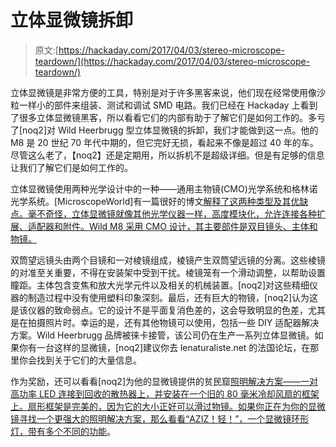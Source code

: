 # 立体显微镜拆卸

> 原文:[https://hackaday.com/2017/04/03/stereo-microscope-teardown/](https://hackaday.com/2017/04/03/stereo-microscope-teardown/)

立体显微镜是非常方便的工具，特别是对于许多黑客来说，他们现在经常使用像沙粒一样小的部件来组装、测试和调试 SMD 电路。我们已经在 Hackaday 上看到了很多立体显微镜黑客，所以看看它们的内部有助于了解它们是如何工作的。多亏了[noq2]对 Wild Heerbrugg 型立体显微镜的拆卸，我们才能做到这一点。他的 M8 是 20 世纪 70 年代中期的，但它完好无损，看起来不像是超过 40 年的车。尽管这么老了，【noq2】还是定期用，所以拆机不是超级详细。但是有足够的信息让我们了解它们是如何工作的。

立体显微镜使用两种光学设计中的一种——通用主物镜(CMO)光学系统和格林诺光学系统。[MicroscopeWorld]有一篇很好的博文[解释了这两种类型及其优缺点。毫不奇怪，立体显微镜就像其他光学仪器一样，高度模块化，允许连接各种扩展、适配器和附件。Wild M8 采用 CMO 设计，其主要部件是双目镜头、主体和物镜。](http://blog.microscopeworld.com/2011/10/stereo-microscopes-greenough-vs-common.html)

双筒望远镜头由两个目镜和一对棱镜组成，棱镜产生双筒望远镜的分离。这些棱镜的对准至关重要，不得在安装架中受到干扰。棱镜笼有一个滑动调整，以帮助设置瞳距。主体包含变焦和放大光学元件以及相关的机械装置。[noq2]对这些精细仪器的制造过程中没有使用塑料印象深刻。最后，还有巨大的物镜，[noq2]认为这是该仪器的致命弱点。它的设计不是平面复消色差的，这会导致明显的色差，尤其是在拍摄照片时。幸运的是，还有其他物镜可以使用，包括一些 DIY 适配器解决方案。Wild Heerbrugg 品牌被徕卡接管，该公司仍在生产一系列立体显微镜。如果你有一台这样的显微镜，[noq2]建议你去 lenaturaliste.net 的法国论坛，在那里你会找到关于它们的大量信息。

作为奖励，还可以看看[noq2]为他的显微镜提供的贫民窟[照明解决方案——一对高功率 LED 连接到回收的散热器上，并安装在一个旧的 80 毫米冷却风扇的框架上。扇形框架是完美的，因为它的大小正好可以滑过物镜。如果你正在为你的显微镜寻找一个更强大的照明解决方案，那么看看“AZIZ！轻！”，一个](https://blog.noq2.net/cree-xhp50-as-a-diy-stereo-microscope-light-source.html)[显微镜环形灯，带有多个不同的功能](http://hackaday.com/2013/04/03/microscope-ring-light-with-a-number-of-different-features/)。
